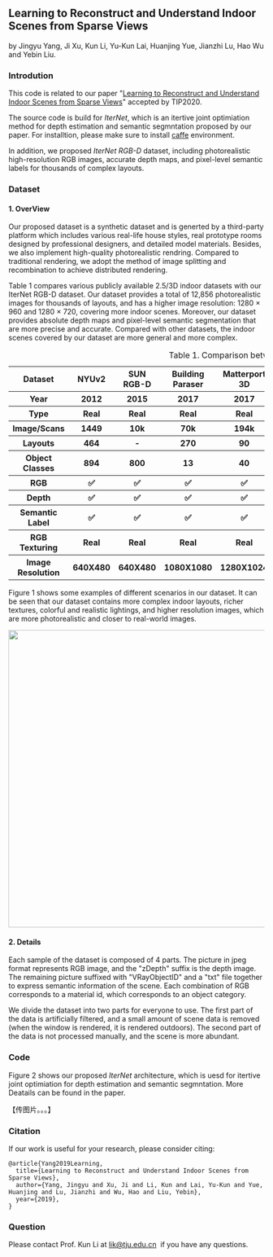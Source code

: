 ## Learning to Reconstruct and Understand Indoor Scenes from Sparse Views
by Jingyu Yang, Ji Xu, Kun Li, Yu-Kun Lai, Huanjing Yue, Jianzhi Lu, Hao Wu and Yebin Liu.

### Introdution
This code is related to our paper "[Learning to Reconstruct and Understand Indoor Scenes from Sparse Views](https://arxiv.org/abs/1906.07892)" accepted by TIP2020.

The source code is build for *IterNet*, which is an itertive joint optimiation method for depth estimation and semantic segmntation proposed by our paper. For installtion, please make sure to install [caffe](https://github.com/BVLC/caffe) environment.

In addition, we proposed *IterNet RGB-D* dataset, including photorealistic high-resolution RGB images, accurate depth maps,
and pixel-level semantic labels for thousands of complex
layouts.

### Dataset
#### 1. OverView
Our proposed dataset is a synthetic dataset and is generted by a third-party platform which includes various real-life house styles, real prototype rooms designed by professional designers, and detailed model materials. Besides, we also implement high-quality photorealistic rendring. Compared to traditional rendering, we adopt the method of image splitting and recombination to achieve distributed rendering. 

Table 1 compares various publicly available 2.5/3D indoor datasets with our IterNet RGB-D dataset. Our dataset provides a total of 12,856 photorealistic images for thousands of layouts, and has a higher image resolution: 1280 × 960 and 1280 × 720, covering more indoor scenes. Moreover, our dataset provides absolute depth maps and pixel-level semantic segmentation that are more precise and accurate. Compared with other datasets, the indoor scenes covered by our dataset are more general and more complex.

 <table>
        <tr>
            <th>Dataset</th>
            <th>NYUv2</th>
            <th>SUN RGB-D</th>
            <th>Building Paraser</th>
            <th>Matterport 3D</th>
            <th>ScanNet</th>
            <th>SUNCG</th>
            <th>SceneNet RRG-D</th>
            <th>IterNet RGB-D</th>
        </tr>
        <tr>
            <th>Year</th>
            <th>2012</th>
            <th>2015</th>
            <th>2017</th>
            <th>2017</th>
            <th>2017</th>
            <th>2017</th>
            <th>2016</th>
            <th>2019</th>
        </tr>
        <tr>
            <th>Type</th>
            <th>Real</th>
            <th>Real</th>
            <th>Real</th>
            <th>Real</th>
            <th>Real</th>
            <th>Synthetic</th>
            <th>Synthetic</th>
            <th>Synthetic</th>
        </tr>
        <tr>
            <th>Image/Scans</th>
            <th>1449</th>
            <th>10k</th>
            <th>70k</th>
            <th>194k</th>
            <th>1513</th>
            <th>130k</th>
            <th>5M</th>
            <th>12856</th>
        </tr>
        <tr>
            <th>Layouts</th>
            <th>464</th>
            <th>-</th>
            <th>270</th>
            <th>90</th>
            <th>1513</th>
            <th>45622</th>
            <th>57</th>
            <th>3214</th>
        </tr>
        <tr>
            <th>Object Classes</th>
            <th>894</th>
            <th>800</th>
            <th>13</th>
            <th>40</th>
            <th>>=50</th>
            <th>84</th>
            <th>255</th>
            <th>333</th>
        </tr>
        <tr>
            <th>RGB</th>
            <th>✅</th>
            <th>✅</th>
            <th>✅</th>
            <th>✅</th>
            <th>❎</th>
            <th>❎</th>
            <th>✅</th>
            <th>✅</th>
        </tr>
        <tr>
            <th>Depth</th>
            <th>✅</th>
            <th>✅</th>
            <th>✅</th>
            <th>✅</th>
            <th>❎</th>
            <th>✅</th>
            <th>✅</th>
            <th>✅</th>
        </tr>
        <tr>
            <th>Semantic Label</th>
            <th>✅</th>
            <th>✅</th>
            <th>✅</th>
            <th>✅</th>
            <th>❎</th>
            <th>✅</th>
            <th>✅</th>
            <th>✅</th>
        </tr>
        <tr>
            <th>RGB Texturing</th>
            <th>Real</th>
            <th>Real</th>
            <th>Real</th>
            <th>Real</th>
            <th>Real</th>
            <th>Not Photorealistic</th>
            <th>Photorealistic</th>
            <th>Photorealistic</th>
        </tr>
        <tr>
            <th>Image Resolution</th>
            <th>640X480</th>
            <th>640X480</th>
            <th>1080X1080</th>
            <th>1280X1024</th>
            <th>640X480</th>
            <th>640X480</th>
            <th>320X240</th>
            <th>1280×960;1280×720</th>
        </tr>
        <caption>Table 1. Comparison between various indoor datasets.</caption>
    </table>

Figure 1 shows some examples of different scenarios in our dataset.  It can be seen that our dataset contains more complex indoor layouts, richer textures, colorful and realistic lightings, and higher resolution images, which are more photorealistic and closer to real-world images.

<p align="center">
  <img src="resource/dataset.png" width=892 height=584>
</p>

#### 2. Details
Each sample of the dataset is composed of 4 parts. The picture in jpeg format represents RGB image, and the "zDepth" suffix is the depth image. The remaining picture suffixed with "VRayObjectID" and a "txt" file together to express semantic information of the scene. Each combination of RGB corresponds to a material id, which corresponds to an object category.

We divide the dataset into two parts for everyone to use. The first part of the data is artificially filtered, and a small amount of scene data is removed (when the window is rendered, it is rendered outdoors). The second part of the data is not processed manually, and the scene is more abundant.

### Code
Figure 2 shows our proposed *IterNet* architecture, which is uesd for itertive joint optimiation for depth estimation and semantic segmntation. More Deatails can be found in the paper.

【传图片。。。】


### Citation
If our work is useful for your research, please consider citing:

```
@article{Yang2019Learning,
  title={Learning to Reconstruct and Understand Indoor Scenes from Sparse Views},
  author={Yang, Jingyu and Xu, Ji and Li, Kun and Lai, Yu-Kun and Yue, Huanjing and Lu, Jianzhi and Wu, Hao and Liu, Yebin},
  year={2019},
}
```

### Question
Please contact Prof. Kun Li at lik@tju.edu.cn  if you have any questions.
